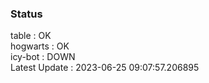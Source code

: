 ### Status


table : OK  
hogwarts : OK  
icy-bot : DOWN  
Latest Update : 2023-06-25 09:07:57.206895
